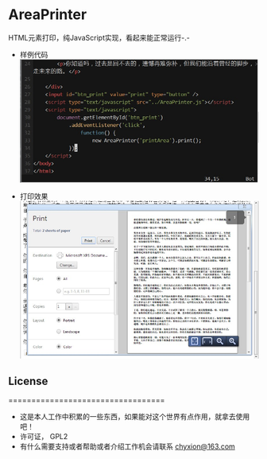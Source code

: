 AreaPrinter
===========

HTML元素打印，纯JavaScript实现，看起来能正常运行-.-

* 样例代码
![样例代码](https://github.com/chyxion/AreaPrinter/raw/master/resources/code.jpg)

* 打印效果
![打印效果](https://github.com/chyxion/AreaPrinter/raw/master/resources/print.jpg)

## License
==================================

* 这是本人工作中积累的一些东西，如果能对这个世界有点作用，就拿去使用吧！
* 许可证， GPL2 
* 有什么需要支持或者帮助或者介绍工作机会请联系 chyxion@163.com
